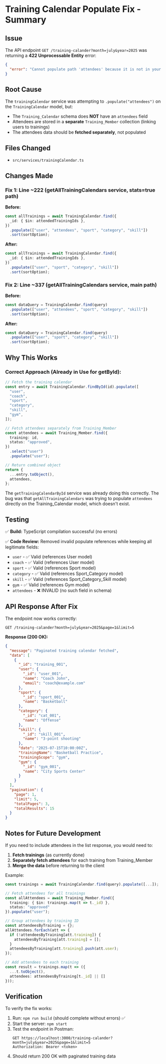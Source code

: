 # Training Calendar Populate Fix - Summary

## Issue
The API endpoint `GET /training-calander?month=july&year=2025` was returning a **422 Unprocessable Entity** error:

```json
{
  "error": "Cannot populate path 'attendees' because it is not in your schema. Set the 'strictPopulate' option to false to override."
}
```

## Root Cause
The `trainingCalendar` service was attempting to `.populate("attendees")` on the `TrainingCalendar` model, but:
- The `Training_Calendar` schema does **NOT** have an `attendees` field
- Attendees are stored in a **separate** `Training_Member` collection (linking users to trainings)
- The attendees data should be **fetched separately**, not populated

## Files Changed
- `src/services/trainingCalendar.ts`

## Changes Made

### Fix 1: Line ~222 (getAllTrainingCalendars service, stats=true path)
**Before:**
```typescript
const allTrainings = await TrainingCalendar.find({
  _id: { $in: attendedTrainingIds },
})
  .populate(["user", "attendees", "sport", "category", "skill"])
  .sort(sortOption);
```

**After:**
```typescript
const allTrainings = await TrainingCalendar.find({
  _id: { $in: attendedTrainingIds },
})
  .populate(["user", "sport", "category", "skill"])
  .sort(sortOption);
```

### Fix 2: Line ~337 (getAllTrainingCalendars service, main path)
**Before:**
```typescript
const dataQuery = TrainingCalendar.find(query)
  .populate(["user", "attendees", "sport", "category", "skill"])
  .sort(sortOption);
```

**After:**
```typescript
const dataQuery = TrainingCalendar.find(query)
  .populate(["user", "sport", "category", "skill"])
  .sort(sortOption);
```

## Why This Works

### Correct Approach (Already in Use for getById):
```typescript
// Fetch the training calendar
const entry = await TrainingCalendar.findById(id).populate([
  "user",
  "coach",
  "sport",
  "category",
  "skill",
  "gym",
]);

// Fetch attendees separately from Training_Member
const attendees = await Training_Member.find({
  training: id,
  status: "approved",
})
  .select("user")
  .populate("user");

// Return combined object
return {
  ...entry.toObject(),
  attendees,
};
```

The `getTrainingCalendarById` service was already doing this correctly. The bug was that `getAllTrainingCalendars` was trying to populate `attendees` directly on the Training_Calendar model, which doesn't exist.

## Testing

✅ **Build:** TypeScript compilation successful (no errors)

✅ **Code Review:** Removed invalid populate references while keeping all legitimate fields:
- `user` - ✅ Valid (references User model)
- `coach` - ✅ Valid (references User model)
- `sport` - ✅ Valid (references Sport model)
- `category` - ✅ Valid (references Sport_Category model)
- `skill` - ✅ Valid (references Sport_Category_Skill model)
- `gym` - ✅ Valid (references Gym model)
- `attendees` - ❌ INVALID (no such field in schema)

## API Response After Fix

The endpoint now works correctly:

```
GET /training-calander?month=july&year=2025&page=1&limit=5
```

**Response (200 OK):**
```json
{
  "message": "Paginated training calendar fetched",
  "data": [
    {
      "_id": "training_001",
      "user": {
        "_id": "user_001",
        "name": "Coach John",
        "email": "coach@example.com"
      },
      "sport": {
        "_id": "sport_001",
        "name": "Basketball"
      },
      "category": {
        "_id": "cat_001",
        "name": "Offense"
      },
      "skill": {
        "_id": "skill_001",
        "name": "3-point shooting"
      },
      "date": "2025-07-15T10:00:00Z",
      "trainingName": "Basketball Practice",
      "trainingScope": "gym",
      "gym": {
        "_id": "gym_001",
        "name": "City Sports Center"
      }
    }
  ],
  "pagination": {
    "page": 1,
    "limit": 5,
    "totalPages": 3,
    "totalResults": 15
  }
}
```

## Notes for Future Development

If you need to include attendees in the list response, you would need to:

1. **Fetch trainings** (as currently done)
2. **Separately fetch attendees** for each training from Training_Member
3. **Merge the data** before returning to the client

Example:
```typescript
const trainings = await TrainingCalendar.find(query).populate([...]);

// Fetch attendees for all trainings
const allAttendees = await Training_Member.find({
  training: { $in: trainings.map(t => t._id) },
  status: "approved"
}).populate("user");

// Group attendees by training ID
const attendeesByTraining = {};
allAttendees.forEach(att => {
  if (!attendeesByTraining[att.training]) {
    attendeesByTraining[att.training] = [];
  }
  attendeesByTraining[att.training].push(att.user);
});

// Add attendees to each training
const result = trainings.map(t => ({
  ...t.toObject(),
  attendees: attendeesByTraining[t._id] || []
}));
```

## Verification

To verify the fix works:
1. Run: `npm run build` (should complete without errors) ✅
2. Start the server: `npm start`
3. Test the endpoint in Postman:
   ```
   GET https://localhost:3000/training-calander?month=july&year=2025&page=1&limit=5
   Authorization: Bearer <token>
   ```
4. Should return 200 OK with paginated training data

